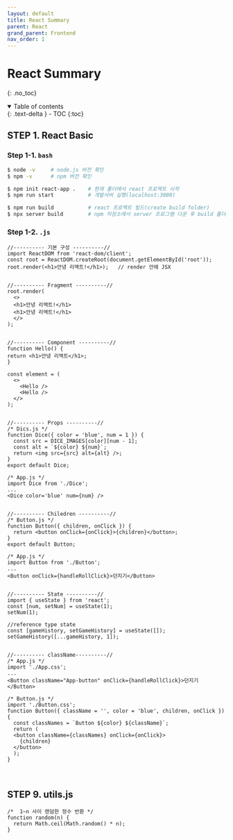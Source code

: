```yaml
---
layout: default
title: React Summary
parent: React
grand_parent: Frontend
nav_order: 1
---
```


# React Summary
{: .no_toc}

<details open markdown="block">
  <summary>
    Table of contents
  </summary>
  {: .text-delta }
- TOC
{:toc}
</details>
<!------------------------------------ STEP ------------------------------------>

## STEP 1. React Basic

### Step 1-1. **`bash`**

```bash
$ node -v     # node.js 버전 확인 
$ npm -v      # npm 버전 확인

$ npm init react-app .    # 현재 폴더에서 react 프로젝트 시작
$ npm run start           # 개발서버 실행(localhost:3000)

$ npm run build           # react 프로젝트 빌드(create build folder)
$ npx server build        # npm 저장소에서 server 프로그램 다운 후 build 폴더에서 서버 실행(localhost:5000)

```

### Step 1-2. **`.js`**

```react
//---------- 기본 구성 ----------//
import ReactDOM from 'react-dom/client';
const root = ReactDOM.createRoot(document.getElementById('root'));
root.render(<h1>안녕 리액트!</h1>);   // render 안에 JSX

            
//---------- Fragment ----------//
root.render(
  <>
  <h1>안녕 리액트!</h1>
  <h1>안녕 리액트!</h1>
  </>
); 


//---------- Component ----------// 
function Hello() {
return <h1>안녕 리액트</h1>;
}

const element = (
  <>
    <Hello />
    <Hello />
  </>
);


//---------- Props ----------// 
/* Dics.js */
function Dice({ color = 'blue', num = 1 }) {
  const src = DICE_IMAGES[color][num - 1];
  const alt = `${color} ${num}`;
  return <img src={src} alt={alt} />;
}
export default Dice;

/* App.js */
import Dice from './Dice';
...
<Dice color='blue' num={num} />


//---------- Chiledren ----------//
/* Button.js */
function Button({ children, onClick }) {
  return <button onClick={onClick}>{children}</button>;
}
export default Button;

/* App.js */
import Button from './Button';
...
<Button onClick={handleRollClick}>던지기</Button>


//---------- State ----------//
import { useState } from 'react';
const [num, setNum] = useState(1);
setNum(1);

//reference type state
const [gameHistory, setGameHistory] = useState([]);
setGameHistory([...gameHistory, 1]); 


//---------- className----------//
/* App.js */
import './App.css';
...
<Button className="App-button" onClick={handleRollClick}>던지기</Button>

/* Button.js */
import './Button.css';
function Button({ className = '', color = 'blue', children, onClick }) {
  const classNames = `Button ${color} ${className}`;
  return (
  <button className={classNames} onClick={onClick}>
    {children}
  </button>
  );
}
```



<br>



## STEP 9. utils.js

```react
/*  1~n 사이 랜덤한 정수 반환 */
function random(n) {
  return Math.ceil(Math.random() * n);
}

```